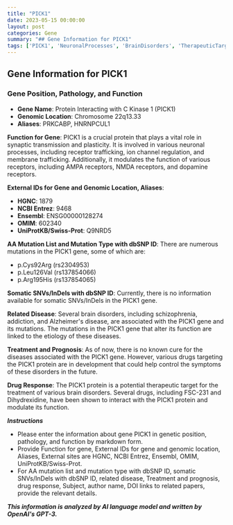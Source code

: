 ```yaml
---
title: "PICK1"
date: 2023-05-15 00:00:00
layout: post
categories: Gene
summary: "## Gene Information for PICK1"
tags: ['PICK1', 'NeuronalProcesses', 'BrainDisorders', 'TherapeuticTarget', 'SynapticTransmission', 'ReceptorTrafficking', 'IonChannelRegulation', 'MembraneTrafficking']
---
```


## Gene Information for PICK1

### Gene Position, Pathology, and Function

- **Gene Name**: Protein Interacting with C Kinase 1 (PICK1)
- **Genomic Location**: Chromosome 22q13.33
- **Aliases**: PRKCABP, HNRNPCUL1

**Function for Gene**: PICK1 is a crucial protein that plays a vital role in synaptic transmission and plasticity. It is involved in various neuronal processes, including receptor trafficking, ion channel regulation, and membrane trafficking. Additionally, it modulates the function of various receptors, including AMPA receptors, NMDA receptors, and dopamine receptors.

**External IDs for Gene and Genomic Location, Aliases**:

- **HGNC**: 1879
- **NCBI Entrez**: 9468
- **Ensembl**: ENSG00000128274
- **OMIM**: 602340
- **UniProtKB/Swiss-Prot**: Q9NRD5

**AA Mutation List and Mutation Type with dbSNP ID**: There are numerous mutations in the PICK1 gene, some of which are:

- p.Cys92Arg (rs2304953)
- p.Leu126Val (rs137854066)
- p.Arg195His (rs137854065)

**Somatic SNVs/InDels with dbSNP ID**: Currently, there is no information available for somatic SNVs/InDels in the PICK1 gene.

**Related Disease**: Several brain disorders, including schizophrenia, addiction, and Alzheimer's disease, are associated with the PICK1 gene and its mutations. The mutations in the PICK1 gene that alter its function are linked to the etiology of these diseases.

**Treatment and Prognosis**: As of now, there is no known cure for the diseases associated with the PICK1 gene. However, various drugs targeting the PICK1 protein are in development that could help control the symptoms of these disorders in the future.

**Drug Response**: The PICK1 protein is a potential therapeutic target for the treatment of various brain disorders. Several drugs, including FSC-231 and Dihydrexidine, have been shown to interact with the PICK1 protein and modulate its function.

***Instructions***

- Please enter the information about gene PICK1 in genetic position, pathology, and function by markdown form.
- Provide Function for gene, External IDs for gene and genomic location, Aliases, External sites are HGNC, NCBI Entrez, Ensembl, OMIM, UniProtKB/Swiss-Prot.
- For AA mutation list and mutation type with dbSNP ID, somatic SNVs/InDels with dbSNP ID, related disease, Treatment and prognosis, drug response, Subject, author name, DOI links to related papers, provide the relevant details.

**_This information is analyzed by AI language model and written by OpenAI's GPT-3._**